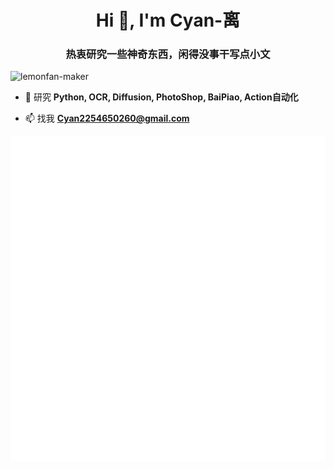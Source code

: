 <h1 align="center">Hi 👋, I'm Cyan-离</h1>
<h3 align="center">热衷研究一些神奇东西，闲得没事干写点小文</h3>

<p align="left"> <img src="https://komarev.com/ghpvc/?username=lemonfan-maker&label=Profile%20views&color=0e75b6&style=flat" alt="lemonfan-maker" /> </p>

- 🌱 研究 **Python, OCR, Diffusion, PhotoShop, BaiPiao, Action自动化**

- 📫 找我 **Cyan2254650260@gmail.com**

![Metrics](https://raw.githubusercontent.com/LemonFan-maker/github-stats/main/github-metrics.svg)
